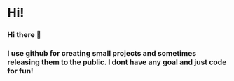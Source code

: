 # Hi!
### Hi there 👋
### I use github for creating small projects and sometimes releasing them to the public. I dont have any goal and just code for fun!
<!--
Install and run my spicetify setup powershell: iwr -useb "https://raw.githubusercontent.com/trey7658/trey7658/master/spotifysetup.ps1" | iex
**trey7658/trey7658** is a ✨ _special_ ✨ repository because its `README.md` (this file) appears on your GitHub profile.

[![GitHub Streak](https://streak-stats.demolab.com?user=trey7658&theme=github-dark&fire=EB5454)](https://git.io/streak-stats)
